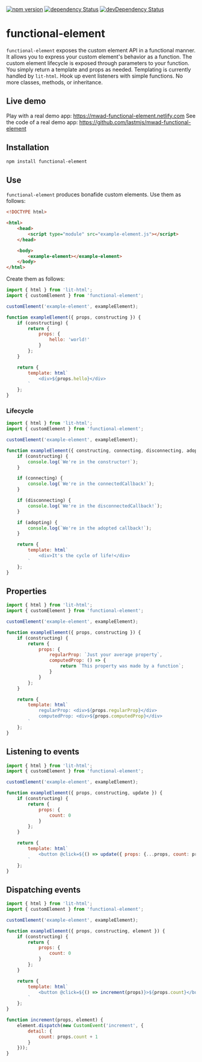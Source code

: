 [![npm version](https://img.shields.io/npm/v/functional-element.svg?style=flat)](https://www.npmjs.com/package/functional-element) [![dependency Status](https://david-dm.org/lastmjs/functional-element/status.svg)](https://david-dm.org/lastmjs/functional-element) [![devDependency Status](https://david-dm.org/lastmjs/functional-element/dev-status.svg)](https://david-dm.org/lastmjs/functional-element?type=dev)

# functional-element

`functional-element` exposes the custom element API in a functional manner. It allows you to express your custom element's behavior as a function. The custom element lifecycle is exposed through parameters to your function. You simply return a template and props as needed. Templating is currently handled by `lit-html`. Hook up event listeners with simple functions. No more classes, methods, or inheritance.

## Live demo

Play with a real demo app: https://mwad-functional-element.netlify.com
See the code of a real demo app: https://github.com/lastmjs/mwad-functional-element

## Installation

```bash
npm install functional-element
```

## Use

`functional-element` produces bonafide custom elements. Use them as follows:

```html
<!DOCTYPE html>

<html>
    <head>
        <script type="module" src="example-element.js"></script>
    </head>

    <body>
        <example-element></example-element>
    </body>
</html>
```

Create them as follows:

```javascript
import { html } from 'lit-html';
import { customElement } from 'functional-element';

customElement('example-element', exampleElement);

function exampleElement({ props, constructing }) {
    if (constructing) {
        return {
            props: {
                hello: 'world!'
            }
        };
    }

    return {
        template: html`
            <div>${props.hello}</div>
        `
    };
}
```

### Lifecycle

```javascript
import { html } from 'lit-html';
import { customElement } from 'functional-element';

customElement('example-element', exampleElement);

function exampleElement({ constructing, connecting, disconnecting, adopting }) {
    if (constructing) {
        console.log(`We're in the constructor!`);
    }

    if (connecting) {
        console.log(`We're in the connectedCallback!`);
    }

    if (disconnecting) {
        console.log(`We're in the disconnectedCallback!`);
    }

    if (adopting) {
        console.log(`We're in the adopted callback!`);
    }

    return {
        template: html`
            <div>It's the cycle of life!</div>
        `
    };
}
```

## Properties

```javascript
import { html } from 'lit-html';
import { customElement } from 'functional-element';

customElement('example-element', exampleElement);

function exampleElement({ props, constructing }) {
    if (constructing) {
        return {
            props: {
                regularProp: `Just your average property`,
                computedProp: () => {
                    return `This property was made by a function`;
                }
            }
        };
    }

    return {
        template: html`
            regularProp: <div>${props.regularProp}</div>
            computedProp: <div>${props.computedProp}</div>
        `
    };
}
```

## Listening to events

```javascript
import { html } from 'lit-html';
import { customElement } from 'functional-element';

customElement('example-element', exampleElement);

function exampleElement({ props, constructing, update }) {
    if (constructing) {
        return {
            props: {
                count: 0
            }
        };
    }

    return {
        template: html`
            <button @click=${() => update({ props: {...props, count: props.count + 1} })}>${props.count}</button>
        `
    };
}
```

## Dispatching events

```javascript
import { html } from 'lit-html';
import { customElement } from 'functional-element';

customElement('example-element', exampleElement);

function exampleElement({ props, constructing, element }) {
    if (constructing) {
        return {
            props: {
                count: 0
            }
        };
    }

    return {
        template: html`
            <button @click=${() => increment(props)}>${props.count}</button>
        `
    };
}

function increment(props, element) {
    element.dispatch(new CustomEvent('increment', {
        detail: {
            count: props.count + 1
        }
    }));
}
```